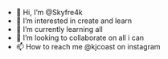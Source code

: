 - 👋 Hi, I’m @Skyfre4k
- 👀 I’m interested in create and learn
- 🌱 I’m currently learning all
- 💞️ I’m looking to collaborate on all i can
- 📫 How to reach me @kjcoast on instagram

<!---
Skyfre4k/Skyfre4k is a ✨ special ✨ repository because its `README.md` (this file) appears on your GitHub profile.
You can click the Preview link to take a look at your changes.
--->
